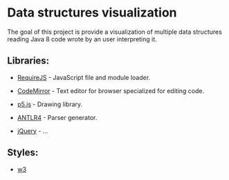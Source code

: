 # Data structures visualization

The goal of this project is provide a visualization of multiple data structures reading Java 8 code wrote by an user interpreting it.

## Libraries:

- [RequireJS](http://requirejs.org/) - JavaScript file and module loader.  
- [CodeMirror](https://codemirror.net/) - Text editor for browser specialized for editing code.
- [p5.js](https://p5js.org/) - Drawing library.
- [ANTLR4](http://www.antlr.org/) - Parser generator.

- [jQuery](https://jquery.com/) - ...

## Styles:

- [w3](https://www.w3schools.com/w3css/w3css_downloads.asp)

